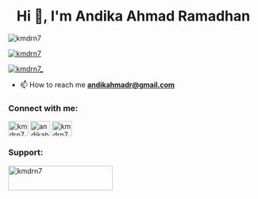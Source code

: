 <h1 align="center">Hi 👋, I'm Andika Ahmad Ramadhan</h1>
<p align="left"> <img src="https://komarev.com/ghpvc/?username=kmdrn7&label=Profile%20views&color=0e75b6&style=flat" alt="kmdrn7" /> </p>

<p align="left"> <a href="https://github.com/ryo-ma/github-profile-trophy"><img src="https://github-profile-trophy.vercel.app/?username=kmdrn7" alt="kmdrn7" /></a> </p>

<p align="left"> <a href="https://twitter.com/kmdrn7_" target="blank"><img src="https://img.shields.io/twitter/follow/kmdrn7_?logo=twitter&style=for-the-badge" alt="kmdrn7_" /></a> </p>

- 📫 How to reach me **andikahmadr@gmail.com**

<h3 align="left">Connect with me:</h3>
<p align="left">
<a href="https://twitter.com/kmdrn7_" target="blank"><img align="center" src="https://raw.githubusercontent.com/rahuldkjain/github-profile-readme-generator/master/src/images/icons/Social/twitter.svg" alt="kmdrn7_" height="30" width="40" /></a>
<a href="https://linkedin.com/in/andikahmadr" target="blank"><img align="center" src="https://raw.githubusercontent.com/rahuldkjain/github-profile-readme-generator/master/src/images/icons/Social/linked-in-alt.svg" alt="andikahmadr" height="30" width="40" /></a>
<a href="https://instagram.com/kmdrn7" target="blank"><img align="center" src="https://raw.githubusercontent.com/rahuldkjain/github-profile-readme-generator/master/src/images/icons/Social/instagram.svg" alt="kmdrn7" height="30" width="40" /></a>
</p>

<h3 align="left">Support:</h3>
<p><a href="https://www.buymeacoffee.com/kmdrn7"> <img align="left" src="https://cdn.buymeacoffee.com/buttons/v2/default-yellow.png" height="50" width="210" alt="kmdrn7" /></a></p><br><br>
